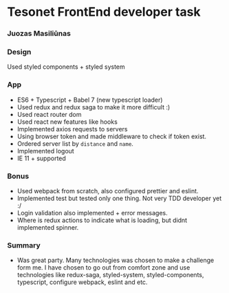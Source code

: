 # Tesonet FrontEnd developer task

### Juozas Masiliūnas

### Design

Used styled components + styled system

### App

- ES6 + Typescript + Babel 7 (new typescript loader)
- Used redux and redux saga to make it more difficult :)
- Used react router dom
- Used react new features like hooks
- Implemented axios requests to servers
- Using browser token and made middleware to check if token exist.
- Ordered server list by `distance` and `name`.
- Implemented logout
- IE 11 + supported

### Bonus

- Used webpack from scratch, also configured prettier and eslint.
- Implemented test but tested only one thing. Not very TDD developer yet :/
- Login validation also implemented + error messages.
- Where is redux actions to indicate what is loading, but didnt implemented spinner.

### Summary

- Was great party. Many technologies was chosen to make a challenge form me. I have chosen to go out from comfort zone and use technologies like redux-saga, styled-system, styled-components, typescript, configure webpack, eslint and etc.
